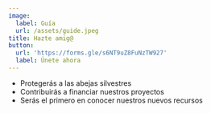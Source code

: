 ```yaml
---
image:
  label: Guía
  url: /assets/guide.jpeg
title: Hazte amig@
button:
  url: 'https://forms.gle/s6NT9uZ8FuNzTW927'
  label: Únete ahora
---
```


* Protegerás a las abejas silvestres
* Contribuirás a financiar nuestros proyectos
* Serás el primero en conocer nuestros nuevos recursos
